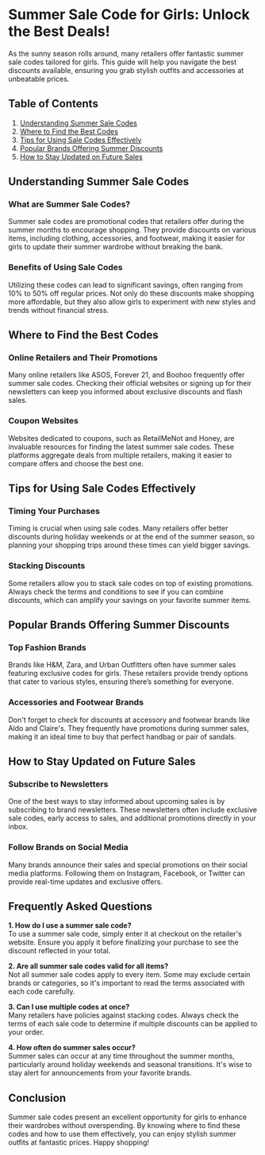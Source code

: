  # Summer Sale Code for Girls: Unlock the Best Deals!

As the sunny season rolls around, many retailers offer fantastic summer sale codes tailored for girls. This guide will help you navigate the best discounts available, ensuring you grab stylish outfits and accessories at unbeatable prices.

## Table of Contents
1. [Understanding Summer Sale Codes](#understanding-summer-sale-codes)
2. [Where to Find the Best Codes](#where-to-find-the-best-codes)
3. [Tips for Using Sale Codes Effectively](#tips-for-using-sale-codes-effectively)
4. [Popular Brands Offering Summer Discounts](#popular-brands-offering-summer-discounts)
5. [How to Stay Updated on Future Sales](#how-to-stay-updated-on-future-sales)

## Understanding Summer Sale Codes
### What are Summer Sale Codes?
Summer sale codes are promotional codes that retailers offer during the summer months to encourage shopping. They provide discounts on various items, including clothing, accessories, and footwear, making it easier for girls to update their summer wardrobe without breaking the bank.

### Benefits of Using Sale Codes
Utilizing these codes can lead to significant savings, often ranging from 10% to 50% off regular prices. Not only do these discounts make shopping more affordable, but they also allow girls to experiment with new styles and trends without financial stress.

## Where to Find the Best Codes
### Online Retailers and Their Promotions
Many online retailers like ASOS, Forever 21, and Boohoo frequently offer summer sale codes. Checking their official websites or signing up for their newsletters can keep you informed about exclusive discounts and flash sales.

### Coupon Websites
Websites dedicated to coupons, such as RetailMeNot and Honey, are invaluable resources for finding the latest summer sale codes. These platforms aggregate deals from multiple retailers, making it easier to compare offers and choose the best one.

## Tips for Using Sale Codes Effectively
### Timing Your Purchases
Timing is crucial when using sale codes. Many retailers offer better discounts during holiday weekends or at the end of the summer season, so planning your shopping trips around these times can yield bigger savings.

### Stacking Discounts
Some retailers allow you to stack sale codes on top of existing promotions. Always check the terms and conditions to see if you can combine discounts, which can amplify your savings on your favorite summer items.

## Popular Brands Offering Summer Discounts
### Top Fashion Brands
Brands like H&M, Zara, and Urban Outfitters often have summer sales featuring exclusive codes for girls. These retailers provide trendy options that cater to various styles, ensuring there’s something for everyone.

### Accessories and Footwear Brands
Don't forget to check for discounts at accessory and footwear brands like Aldo and Claire's. They frequently have promotions during summer sales, making it an ideal time to buy that perfect handbag or pair of sandals.

## How to Stay Updated on Future Sales
### Subscribe to Newsletters
One of the best ways to stay informed about upcoming sales is by subscribing to brand newsletters. These newsletters often include exclusive sale codes, early access to sales, and additional promotions directly in your inbox.

### Follow Brands on Social Media
Many brands announce their sales and special promotions on their social media platforms. Following them on Instagram, Facebook, or Twitter can provide real-time updates and exclusive offers.

## Frequently Asked Questions
**1. How do I use a summer sale code?**  
To use a summer sale code, simply enter it at checkout on the retailer's website. Ensure you apply it before finalizing your purchase to see the discount reflected in your total.

**2. Are all summer sale codes valid for all items?**  
Not all summer sale codes apply to every item. Some may exclude certain brands or categories, so it's important to read the terms associated with each code carefully.

**3. Can I use multiple codes at once?**  
Many retailers have policies against stacking codes. Always check the terms of each sale code to determine if multiple discounts can be applied to your order.

**4. How often do summer sales occur?**  
Summer sales can occur at any time throughout the summer months, particularly around holiday weekends and seasonal transitions. It's wise to stay alert for announcements from your favorite brands.

## Conclusion
Summer sale codes present an excellent opportunity for girls to enhance their wardrobes without overspending. By knowing where to find these codes and how to use them effectively, you can enjoy stylish summer outfits at fantastic prices. Happy shopping!

